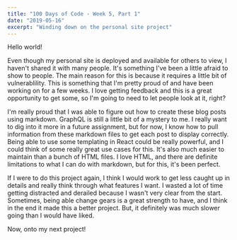```yaml
---
title: "100 Days of Code - Week 5, Part 1"
date: "2019-05-16"
excerpt: "Winding down on the personal site project"
---
```


Hello world!

Even though my personal site is deployed and available for others to view, I haven't shared it with many people. It's something I've been a little afraid to show to people. The main reason for this is because it requires a little bit of vulnerablility. This is something that I'm pretty proud of and have been working on for a few weeks. I love getting feedback and this is a great opportunity to get some, so I'm going to need to let people look at it, right?

I'm really proud that I was able to figure out how to create these blog posts using markdown. GraphQL is still a little bit of a mystery to me. I really want to dig into it more in a future assignment, but for now, I know how to pull information from these markdown files to get each post to display correctly. Being able to use some templating in React could be really powerful, and I could think of some really great use cases for this. It's also much easier to maintain than a bunch of HTML files. I love HTML, and there are definite limitations to what I can do with markdown, but for this, it's been perfect.

If I were to do this project again, I think I would work to get less caught up in details and really think through what features I want. I wasted a lot of time getting distracted and derailed because I wasn't very clear from the start. Sometimes, being able change gears is a great strength to have, and I think in the end it made this a better project. But, it definitely was much slower going than I would have liked.

Now, onto my next project!